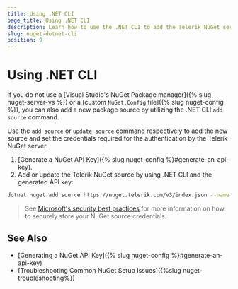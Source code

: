 ```yaml
---
title: Using .NET CLI
page_title: Using .NET CLI
description: Learn how to use the .NET CLI to add the Telerik NuGet server as a package source in your development environment.
slug: nuget-dotnet-cli
position: 9
---
```


# Using .NET CLI

If you do not use a [Visual Studio's NuGet Package manager]({% slug nuget-server-vs %}) or a [custom `NuGet.Config` file]({% slug nuget-config %}), you can also add a new package source by utilizing the .NET CLI `add source` command.

Use the `add source` or `update source` command respectively to add the new source and set the credentials required for the authentication by the Telerik NuGet server.

1. [Generate a NuGet API Key]({% slug nuget-config %}#generate-an-api-key).
1. Add or update the Telerik NuGet source by using .NET CLI and the generated API key:

```bash
dotnet nuget add source https://nuget.telerik.com/v3/index.json --name TelerikNuGetFeed --username api-key --password <THE-VALUE-OF-YOUR-API-KEY> --store-password-in-clear-text
```

>See <a href="https://learn.microsoft.com/en-us/nuget/consume-packages/consuming-packages-authenticated-feeds#security-best-practices-for-managing-credentials" target="_blank">Microsoft's security best practices</a> for more information on how to securely store your NuGet source credentials.

## See Also

* [Generating a NuGet API Key]({% slug nuget-config %}#generate-an-api-key)
* [Troubleshooting Common NuGet Setup Issues]({%slug nuget-troubleshooting%})
